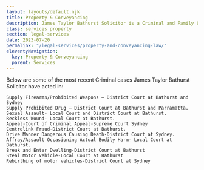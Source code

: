 ```yaml
---
layout: layouts/default.njk
title: Property & Conveyancing
description: James Taylor Bathurst Solicitor is a Criminal and Family Law Lawyer offering specialist advice and representation in Criminal and Family Law matters and services in all areas of law including Conveyancing, Wills Probate and Administration.
class: services property
section: legal-services
date: 2023-07-20
permalink: "/legal-services/property-and-conveyancing-law/"
eleventyNavigation:
  key: Property & Conveyancing
  parent: Services
---
```

Below are some of the most recent Criminal cases James Taylor Bathurst Solicitor have acted in:

    Supply Firearms/Prohibited Weapons – District Court at Bathurst and Sydney
    Supply Prohibited Drug – District Court at Bathurst and Parramatta.
    Sexual Assault- Local Court and District Court at Bathurst.
    Reckless Wound- Local Court at Bathurst.
    Appeal-Court of Criminal Appeal-Supreme Court Sydney
    Centrelink Fraud-District Court at Bathurst.
    Drive Manner Dangerous Causing Death-District Court at Sydney.
    Affray/Assault Occasioning Actual Bodily Harm- Local Court at Bathurst.
    Break and Enter Dwelling-District Court at Bathurst
    Steal Motor Vehicle-Local Court at Bathurst
    Rebirthing of motor vehicles-District Court at Sydney




